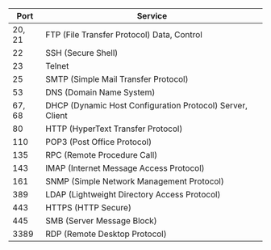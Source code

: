 Port | Service
--- | ---
20, 21 | FTP (File Transfer Protocol) Data, Control
22 | SSH (Secure Shell)
23 | Telnet
25 | SMTP (Simple Mail Transfer Protocol)
53 | DNS (Domain Name System)
67, 68 | DHCP (Dynamic Host Configuration Protocol) Server, Client
80 | HTTP (HyperText Transfer Protocol)
110 | POP3 (Post Office Protocol)
135 | RPC (Remote Procedure Call)
143 | IMAP (Internet Message Access Protocol)
161 | SNMP (Simple Network Management Protocol)
389 | LDAP (Lightweight Directory Access Protocol)
443 | HTTPS (HTTP Secure)
445 | SMB (Server Message Block)
3389 | RDP (Remote Desktop Protocol)
